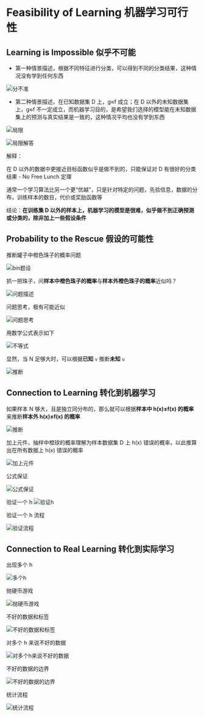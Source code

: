 # Feasibility of Learning 机器学习可行性
## Learning is Impossible 似乎不可能

- 第一种情景描述，根据不同特征进行分类，可以得到不同的分类结果，这种情况没有学到任何东西

![分不准](/images/kx101_.png)

- 第二种情景描述，在已知数据集 D 上，g≈f 成立；在 D 以外的未知数据集上，g≈f 不一定成立，而机器学习目的，是希望我们选择的模型能在未知数据集上的预测与真实结果是一致的，这种情况平均也没有学到东西

![局限](/images/kx102_.png)

![局限解答](/images/kx103_.png)

解释：

在 D 以外的数据中更接近目标函数似乎是做不到的，只能保证对 D 有很好的分类结果 - No Free Lunch 定理

通常一个学习算法比另一个更“优越”，只是针对特定的问题，先验信息，数据的分布，训练样本的数目，代价或奖励函数等

结论：**在训练集 D 以外的样本上，机器学习的模型是很难，似乎做不到正确预测或分类的，除非加上一些假设条件**

## Probability to the Rescue 假设的可能性
推断罐子中橙色珠子的概率问题

![bin题设](/images/kx201_.png)

抓一把珠子，问**样本中橙色珠子的概率**与**样本外橙色珠子的概率**近似吗？

![问题描述](/images/kx202_.png)

问题思考，极有可能近似

![问题思考](/images/kx203_.png)

用数学公式表示如下

![不等式](/images/kx204_.png)

 显然，当 N 足够大时，可以根据**已知** `v` 推断**未知** `u`

![推断](/images/kx205_.png)

## Connection to Learning 转化到机器学习
如果样本 N 够大，且是独立同分布的，那么就可以根据**样本中 h(x)≠f(x) 的概率**来推断**样本外 h(x)≠f(x) 的概率**

![推断](/images/kx300_.png)

加上元件，抽样中橙球的概率理解为样本数据集 D 上 h(x) 错误的概率，以此推算出在所有数据上 h(x) 错误的概率


![加上元件](/images/kx301_.png)

公式保证

![公式保证](/images/kx302_.png)

验证一个 h
![验证h](/images/kx303_.png)

验证一个 h 流程

![验证流程](/images/kx304_.png)

## Connection to Real Learning 转化到实际学习

出现多个 h 

![多个h](/images/kx401_.png)

抛硬币游戏

![抛硬币游戏](/images/kx402_.png)

不好的数据和标签

![不好的数据和标签](/images/kx403_.png)

对多个 h 来说不好的数据 

![对多个h来说不好的数据](/images/kx404_.png)

不好的数据的边界

![不好的数据的边界](/images/kx405_.png)

统计流程

![统计流程](/images/kx406_.png)


